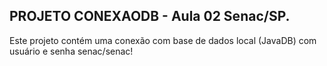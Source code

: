 ## PROJETO CONEXAODB - Aula 02 Senac/SP. 

Este projeto contém uma conexão com base de dados local (JavaDB) com usuário e senha senac/senac!

